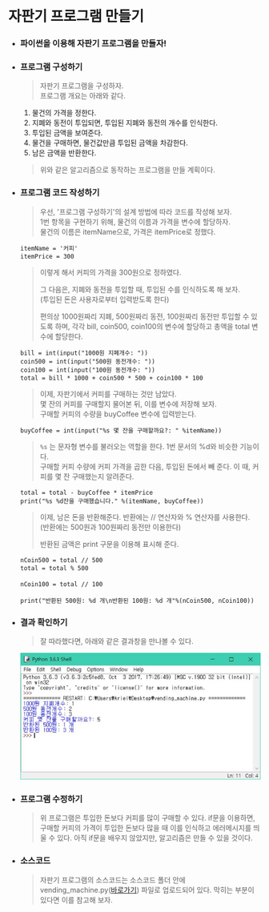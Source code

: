 # 자판기 프로그램 만들기

-   ### 파이썬을 이용해 자판기 프로그램을 만들자!
-   ### 프로그램 구성하기

    > 자판기 프로그램을 구성하자. <br>
    > 프로그램 개요는 아래와 같다.

    1.  물건의 가격을 정한다.
    2.  지폐와 동전이 투입되면, 투입된 지폐와 동전의 개수를 인식한다.
    3.  투입된 금액을 보여준다.
    4.  물건을 구매하면, 물건값만큼 투입된 금액을 차감한다.
    5.  남은 금액을 반환한다.

    > 위와 같은 알고리즘으로 동작하는 프로그램을 만들 계획이다.

-   ### 프로그램 코드 작성하기

    > 우선, '프로그램 구성하기'의 설계 방법에 따라 코드를 작성해 보자.<br>
    > 1번 항목을 구현하기 위해, 물건의 이름과 가격을 변수에 할당하자.<br>
    > 물건의 이름은 itemName으로, 가격은 itemPrice로 정했다.

    ```{.python}
    itemName = '커피'
    itemPrice = 300
    ```

    > 이렇게 해서 커피의 가격을 300원으로 정하였다.<p>
    > 그 다음은, 지폐와 동전을 투입할 때, 투입된 수를 인식하도록 해 보자.<br>
    > (투입된 돈은 사용자로부터 입력받도록 한다)<p>
    > 편의상 1000원짜리 지폐, 500원짜리 동전, 100원짜리 동전만 투입할 수 있도록 하며, 각각 bill, coin500, coin100의 변수에 할당하고 총액을 total 변수에 할당한다.

    ```{.python}
    bill = int(input("1000원 지폐개수: "))
    coin500 = int(input("500원 동전개수: "))
    coin100 = int(input("100원 동전개수: "))
    total = bill * 1000 + coin500 * 500 + coin100 * 100
    ```

    > 이제, 자판기에서 커피를 구매하는 것만 남았다.<br>
    > 몇 잔의 커피를 구매할지 물어본 뒤, 이를 변수에 저장해 보자.<br>
    > 구매할 커피의 수량을 buyCoffee 변수에 입력받는다.

    ```{.python}
    buyCoffee = int(input("%s 몇 잔을 구매할까요?: " %itemName))
    ```

    > `%s` 는 문자형 변수를 불러오는 역할을 한다. 1번 문서의 %d와 비슷한 기능이다. <br>
    > 구매할 커피 수량에 커피 가격을 곱한 다음, 투입된 돈에서 빼 준다. 이 때, 커피를 몇 잔 구매했는지 알려준다.

    ```{.python}
    total = total - buyCoffee * itemPrice
    print("%s %d잔을 구매했습니다." %(itemName, buyCoffee))
    ```

    > 이제, 남은 돈을 반환해준다. 반환에는 // 연산자와 % 연산자를 사용한다.<br>
    > (반환에는 500원과 100원짜리 동전만 이용한다)<p>
    > 반환된 금액은 print 구문을 이용해 표시해 준다.

    ```{.python}
    nCoin500 = total // 500
    total = total % 500

    nCoin100 = total // 100

    print("반환된 500원: %d 개\n반환된 100원: %d 개"%(nCoin500, nCoin100))
    ```

-   ### 결과 확인하기

    > 잘 따라했다면, 아래와 같은 결과창을 만나볼 수 있다.

      <img src="https://github.com/boringariel/python/blob/master/lecture/image/vending_machine.JPG?raw=true">

-   ### 프로그램 수정하기

    > 위 프로그램은 투입한 돈보다 커피를 많이 구매할 수 있다. if문을 이용하면, 구매할 커피의 가격이 투입한 돈보다 많을 때 이를 인식하고 에러메시지를 띄울 수 있다. 아직 if문을 배우지 않았지만, 알고리즘은 만들 수 있을 것이다.

-   ### 소스코드
    > 자판기 프로그램의 소스코드는 소스코드 폴더 안에 vending_machine.py(<a href="https://github.com/boringariel/python/blob/tmp/lecture/%EC%86%8C%EC%8A%A4%EC%BD%94%EB%93%9C/vending_machine.py">바로가기</a>) 파일로 업로드되어 있다. 막히는 부분이 있다면 이를 참고해 보자.
